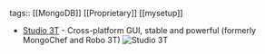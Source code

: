 tags:: [[MongoDB]] [[Proprietary]] [[mysetup]]

- [Studio 3T](https://studio3t.com/) - Cross-platform GUI, stable and powerful (formerly MongoChef and Robo 3T)
  ![Studio 3T](https://studio3t.com/wp-content/uploads/2022/03/Studio_3T_Screenshot_Mac_Dark.png)